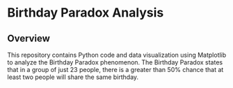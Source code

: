 # Birthday Paradox Analysis

## Overview
This repository contains Python code and data visualization using Matplotlib to analyze the Birthday Paradox phenomenon. The Birthday Paradox states that in a group of just 23 people, there is a greater than 50% chance that at least two people will share the same birthday.
   
